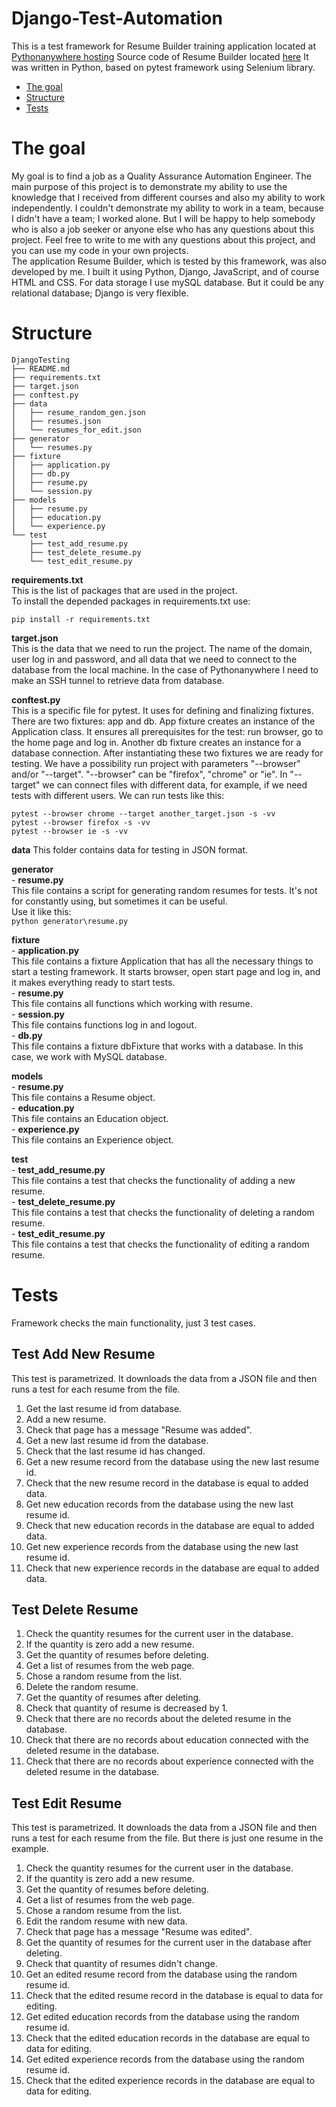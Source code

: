 # Django-Test-Automation

This is a test framework for Resume Builder training application located at [Pythonanywhere hosting](http://yeroshchenko.pythonanywhere.com/) 
Source code of Resume Builder located [here](https://github.com/AllaYeroshchenko/django)
It was written in Python, based on pytest framework using Selenium library.  


* [The goal](#The-goal)
* [Structure](#Structure)
* [Tests](#Tests)


# The goal
My goal is to find a job as a Quality Assurance Automation Engineer. The main purpose of this project is to demonstrate my ability to use the knowledge that I received from different courses and also my ability to work independently. I couldn't demonstrate my ability to work in a team, because I didn't have a team; I worked alone. But I will be happy to help somebody who is also a job seeker or anyone else who has any questions about this project. Feel free to write to me with any questions about this project, and you can use my code in your own projects.  
The application Resume Builder, which is tested by this framework, was also developed by me. I built it using Python, Django, JavaScript, and of course HTML  and CSS. For data storage I use mySQL database. But it could be any relational database; Django is very flexible.    
    

# Structure
```
DjangoTesting
├── README.md
├── requirements.txt
├── target.json
├── conftest.py
├── data
│   ├── resume_random_gen.json
│   ├── resumes.json
│   └── resumes_for_edit.json
├── generator
│   └── resumes.py
├── fixture
│   ├── application.py
│   ├── db.py
│   ├── resume.py
│   └── session.py 
├── models
│   ├── resume.py
│   ├── education.py
│   └── experience.py
└── test 
	├── test_add_resume.py
    ├── test_delete_resume.py
    └── test_edit_resume.py
```    

**requirements.txt**  
This is the list of packages that are used in the project.  
To install the depended packages in requirements.txt use:   
```
pip install -r requirements.txt
```
**target.json**  
This is the data that we need to run the project.
The name of the domain, user log in and password, and all data that we need to connect to the database from the local machine. In the case of Pythonanywhere I need to make an SSH tunnel to retrieve data from database.  

**conftest.py**  
This is a specific file for pytest. It uses for defining and finalizing fixtures. There are two fixtures: app and db. App fixture creates an instance of the Application class. It ensures all prerequisites for the test: run browser, go to the home page and log in. Another db fixture creates an instance for a database connection. After instantiating these two fixtures we are ready for testing. 
We have a possibility run project with parameters "--browser" and/or "--target". "--browser" can be "firefox", "chrome" or "ie". In "--target" we can connect files with different data, for example, if we need tests with different users. We can run tests like this:  
```
pytest --browser chrome --target another_target.json -s -vv
pytest --browser firefox -s -vv
pytest --browser ie -s -vv
```

**data**
This folder contains data for testing in JSON format. 

**generator**  
	- **resume.py**  
	This file contains a script for generating random resumes for tests. It's not for constantly using, but sometimes it can be useful.  
	Use it like this:  
	```
	python generator\resume.py
	```

**fixture**   
	- **application.py**    
	This file contains a fixture Application that has all the necessary things to start a testing framework. It starts browser, open start page and log in, and it makes everything ready to start tests.     
	- **resume.py**  
	This file contains all functions which working with resume.   
	- **session.py**  
	This file contains functions log in and logout.   
	- **db.py**  
	This file contains a fixture dbFixture that works with a database. In this case, we work with MySQL database.    

**models**   
	- **resume.py**  
	This file contains a Resume object.  
	- **education.py**  
	This file contains an Education object.  
	- **experience.py**  
	This file contains an Experience object.  

**test**   
	- **test_add_resume.py**  
	This file contains a test that checks the functionality of adding a new resume.  
	- **test_delete_resume.py**  
	This file contains a test that checks the functionality of deleting a random resume.  
	- **test_edit_resume.py**  
	This file contains a test that checks the functionality of editing a random resume.  


# Tests

Framework checks the main functionality, just 3 test cases.

## Test Add New Resume
This test is parametrized. It downloads the data from a JSON file and then runs a test for each resume from the file.
1. Get the last resume id from database.
2. Add a new resume.
3. Check that page has a message "Resume was added".
4. Get a new last resume id from the database.
5. Check that the last resume id has changed.
6. Get a new resume record from the database using the new last resume id.
7. Check that the new resume record in the database is equal to added data.
8. Get new education records from the database using the new last resume id.
9. Check that new education records in the database are equal to added data.
10. Get new experience records from the database using the new last resume id.
11. Check that new experience records in the database are equal to added data.

## Test Delete Resume
1. Check the quantity resumes for the current user in the database.
2. If the quantity is zero add a new resume.
3. Get the quantity of resumes before deleting.
4. Get a list of resumes from the web page.
5. Chose a random resume from the list.
6. Delete the random resume.
7. Get the quantity of resumes after deleting.
8. Check that quantity of resume is decreased by 1.
9. Check that there are no records about the deleted resume in the database.
10. Check that there are no records about education connected with the deleted resume in the database.
11. Check that there are no records about experience connected with the deleted resume in the database.

## Test Edit Resume
This test is parametrized. It downloads the data from a JSON file and then runs a test for each resume from the file. But there is just one resume in the example.
1. Check the quantity resumes for the current user in the database.
2. If the quantity is zero add a new resume.
3. Get the quantity of resumes before deleting.
4. Get a list of resumes from the web page.
5. Chose a random resume from the list.
6. Edit the random resume with new data.
7. Check that page has a message "Resume was edited".
8. Get the quantity of resumes for the current user in the database after deleting.
9. Check that quantity of resumes didn't change. 
10. Get an edited resume record from the database using the random resume id.
11. Check that the edited resume record in the database is equal to data for editing.
12. Get edited education records from the database using the random resume id.
13. Check that the edited education records in the database are equal to data for editing.
14. Get edited experience records from the database using the random resume id.
15. Check that the edited experience records in the database are equal to data for editing.


